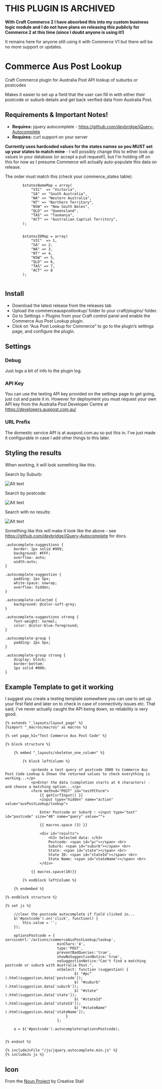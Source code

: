 # THIS PLUGIN IS ARCHIVED

**With Craft Commerce 2 I have absorbed this into my custom business logic module and I do not have plans on releasing this publicly for Commerce 2 at this time (since I doubt anyone is using it!)**

It remains here for anyone still using it with Commerce V1 but there will be no more support or updates.



# Commerce Aus Post Lookup

Craft Commerce plugin for Australia Post API lookup of suburbs or postcodes

Makes it easier to set up a field that the user can fill in with either their postcode or suburb details and get back verified data from Australia Post.

## Requirements & Important Notes!

* **Requires:** jquery autocomplete - https://github.com/devbridge/jQuery-Autocomplete
* **Requires:** curl support on your server

**Currently uses hardcoded values for the states names so you MUST set up your states to match mine** - I will possibly change this to either look up values in your database (or accept a pull request!), but I'm holding off on this for now as I presume Commerce will actually auto-populate this data on release.

The order must match this (check your commerce_states table):

```
        $statesNameMap = array(
            "VIC"  => "Victoria",
            "SA" => "South Australia",
            "WA" => "Western Australia",
            "NT" => "Northern Territory",
            "NSW" => "New South Wales",
            "QLD" => "Queensland",
            "TAS" => "Tasmania",
            "ACT" => "Australian Captial Territory",
        );


        $statesIDMap = array(
            "VIC"  => 1,
            "SA" => 2,
            "WA" => 3,
            "NT" => 4,
            "NSW" => 5,
            "QLD" => 6,
            "TAS" => 7,
            "ACT" => 8
        );


```

## Install

* Download the latest release from the releases tab
* Upload the commerceauspostlookup/ folder to your craft/plugins/ folder.
* Go to Settings > Plugins from your Craft control panel and enable the Commerce Aus Post Lookup plugin.
* Click on “Aus Post Lookup for Commerce” to go to the plugin’s settings page, and configure the plugin.

## Settings

### Debug

Just logs a bit of info to the plugin log.

### API Key

You can use the testing API key provided on the settings page to get going, just cut and paste it in.  However for deployment you must request your own API key from the Australia Post Developer Centre at https://developers.auspost.com.au/

### URL Prefix

The domestic service API is at auspost.com.au so put this in.  I've just made it configurable in case I add other things to this later.

## Styling the results

When working, it will look something like this:

Search by Suburb:

![Alt text](/screenshots/suburb.png?raw=true "Search by suburb")

Search by postcode:

![Alt text](/screenshots/postcode.png?raw=true "Search by postcode")

Search with no results:

![Alt text](/screenshots/noresults.png?raw=true "No results")

Something like this will make it look like the above - see https://github.com/devbridge/jQuery-Autocomplete for docs.

```
.autocomplete-suggestions { 
    border: 1px solid #999; 
    background: #FFF; 
    overflow: auto; 
    width:auto; 
}

.autocomplete-suggestion { 
    padding: 2px 5px; 
    white-space: nowrap; 
    overflow: hidden; 
}

.autocomplete-selected { 
    background: @color-soft-grey; 
}

.autocomplete-suggestions strong { 
    font-weight: normal; 
    color: @color-blue-foreground; 
}

.autocomplete-group { 
    padding: 2px 5px; 
}

.autocomplete-group strong { 
    display: block; 
    border-bottom: 
    1px solid #000; 
}
```

## Example Template to get it working

I suggest you create a testing template somewhere you can use to set up your first field and later on to check in case of connectivity issues etc.  That said, I've never actually caught the API being down, so reliability is very good.


```
{% extends "_layouts/layout_page" %}
{%import "_macros/macros" as macros %}

{% set page_h1="Test Commerce Aus Post Code" %}

{% block structure %}

    {% embed "_layouts/skeleton_one_column" %}
                    
        {% block leftColumn %}

            <p>Sends a test query of postcode 3000 to Commerce Aus Post Code Lookup & Shows the returned values to check everything is working...</p>
            <p>Enter the data (completion starts at 4 characters) - and choose a matching option...</p>
            <form method="POST" id="testPCForm">
                {{ getCsrfInput() }}
                <input type="hidden" name="action" value="ausPostLookup/lookup">
                
                Enter Postcode or Suburb : <input type="text" id="postcode" size="40" name="query" value="">

                {{ macros.space (3) }}

                <div id="results">
                    <h3> Selected data: </h3>
                    Postcode: <span id="pc"></span> <br>
                    Suburb: <span id="suburb"></span> <br>
                    State: <span id="state"></span> <br>
                    State ID: <span id="stateId"></span> <br>
                    State Name: <span id="stateName"></span> <br>
                </div>

            {{ macros.space(10)}}

        {% endblock leftColumn %}

    {% endembed %}

{% endblock structure %}

{% set js %}

    //clear the postcode autocomplete if field clicked in...
    $('#postcode').on('click', function() {
        this.value = '';
    });

    optionsPostcode = { serviceUrl:'/actions/commerceAusPostLookup/lookup', 
                        minChars:'4',
                        type:'POST',
                        preventBadQueries:'true',
                        showNoSuggestionNotice:'true',
                        noSuggestionNotice:"Can't find a matching postcode or suburb with Australia Post.",
                        onSelect: function (suggestion) {
                                $( "#pc" ).html(suggestion.data['postcode']);
                                $( "#suburb" ).html(suggestion.data['suburb']);
                                $( "#state" ).html(suggestion.data['state']);
                                $( "#stateId" ).html(suggestion.data['stateId']);
                                $( "#stateName" ).html(suggestion.data['stateName']);
                            }
                        };

    a = $('#postcode').autocomplete(optionsPostcode);


{% endset %}

{% includeJsFile "/js/jquery.autocomplete.min.js" %}
{% includeJs js %}

```

## Icon

From the [Noun Project](https://thenounproject.com/) by Creative Stall